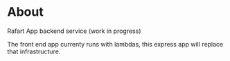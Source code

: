 # About
Rafart App backend service (work in progress)

The front end app currenty runs with lambdas, this express app will replace that infrastructure.


